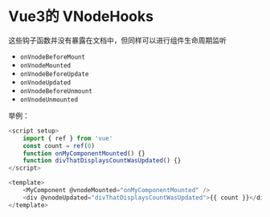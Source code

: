 # Vue3的 VNodeHooks

这些钩子函数并没有暴露在文档中，但同样可以进行组件生命周期监听

* `onVnodeBeforeMount`
* `onVnodeMounted`
* `onVnodeBeforeUpdate`
* `onVnodeUpdated`
* `onVnodeBeforeUnmount`
* `onVnodeUnmounted`

举例：

```js
<script setup>
    import { ref } from 'vue'
    const count = ref(0)
    function onMyComponentMounted() {}
    function divThatDisplaysCountWasUpdated() {}
</script>

<template>
    <MyComponent @vnodeMounted="onMyComponentMounted" />
    <div @vnodeUpdated="divThatDisplaysCountWasUpdated">{{ count }}</div>
</template>
```

